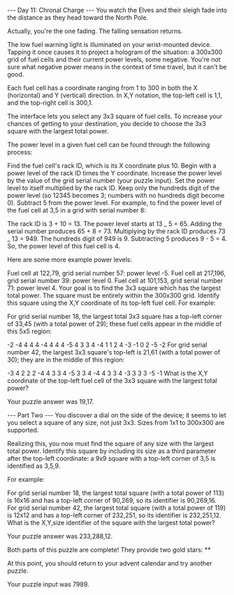 --- Day 11: Chronal Charge ---
You watch the Elves and their sleigh fade into the distance as they head toward the North Pole.

Actually, you're the one fading. The falling sensation returns.

The low fuel warning light is illuminated on your wrist-mounted device. Tapping it once causes it to project a hologram of the situation: a 300x300 grid of fuel cells and their current power levels, some negative. You're not sure what negative power means in the context of time travel, but it can't be good.

Each fuel cell has a coordinate ranging from 1 to 300 in both the X (horizontal) and Y (vertical) direction. In X,Y notation, the top-left cell is 1,1, and the top-right cell is 300,1.

The interface lets you select any 3x3 square of fuel cells. To increase your chances of getting to your destination, you decide to choose the 3x3 square with the largest total power.

The power level in a given fuel cell can be found through the following process:

Find the fuel cell's rack ID, which is its X coordinate plus 10.
Begin with a power level of the rack ID times the Y coordinate.
Increase the power level by the value of the grid serial number (your puzzle input).
Set the power level to itself multiplied by the rack ID.
Keep only the hundreds digit of the power level (so 12345 becomes 3; numbers with no hundreds digit become 0).
Subtract 5 from the power level.
For example, to find the power level of the fuel cell at 3,5 in a grid with serial number 8:

The rack ID is 3 + 10 = 13.
The power level starts at 13 _ 5 = 65.
Adding the serial number produces 65 + 8 = 73.
Multiplying by the rack ID produces 73 _ 13 = 949.
The hundreds digit of 949 is 9.
Subtracting 5 produces 9 - 5 = 4.
So, the power level of this fuel cell is 4.

Here are some more example power levels:

Fuel cell at 122,79, grid serial number 57: power level -5.
Fuel cell at 217,196, grid serial number 39: power level 0.
Fuel cell at 101,153, grid serial number 71: power level 4.
Your goal is to find the 3x3 square which has the largest total power. The square must be entirely within the 300x300 grid. Identify this square using the X,Y coordinate of its top-left fuel cell. For example:

For grid serial number 18, the largest total 3x3 square has a top-left corner of 33,45 (with a total power of 29); these fuel cells appear in the middle of this 5x5 region:

-2 -4 4 4 4
-4 4 4 4 -5
4 3 3 4 -4
1 1 2 4 -3
-1 0 2 -5 -2
For grid serial number 42, the largest 3x3 square's top-left is 21,61 (with a total power of 30); they are in the middle of this region:

-3 4 2 2 2
-4 4 3 3 4
-5 3 3 4 -4
4 3 3 4 -3
3 3 3 -5 -1
What is the X,Y coordinate of the top-left fuel cell of the 3x3 square with the largest total power?

Your puzzle answer was 19,17.

--- Part Two ---
You discover a dial on the side of the device; it seems to let you select a square of any size, not just 3x3. Sizes from 1x1 to 300x300 are supported.

Realizing this, you now must find the square of any size with the largest total power. Identify this square by including its size as a third parameter after the top-left coordinate: a 9x9 square with a top-left corner of 3,5 is identified as 3,5,9.

For example:

For grid serial number 18, the largest total square (with a total power of 113) is 16x16 and has a top-left corner of 90,269, so its identifier is 90,269,16.
For grid serial number 42, the largest total square (with a total power of 119) is 12x12 and has a top-left corner of 232,251, so its identifier is 232,251,12.
What is the X,Y,size identifier of the square with the largest total power?

Your puzzle answer was 233,288,12.

Both parts of this puzzle are complete! They provide two gold stars: \*\*

At this point, you should return to your advent calendar and try another puzzle.

Your puzzle input was 7989.
